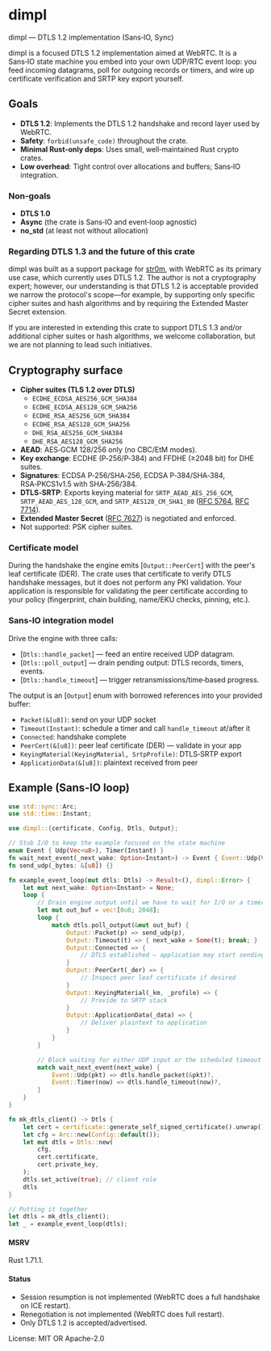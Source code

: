 # dimpl

dimpl — DTLS 1.2 implementation (Sans‑IO, Sync)

dimpl is a focused DTLS 1.2 implementation aimed at WebRTC. It is a Sans‑IO
state machine you embed into your own UDP/RTC event loop: you feed incoming
datagrams, poll for outgoing records or timers, and wire up certificate
verification and SRTP key export yourself.

## Goals
- **DTLS 1.2**: Implements the DTLS 1.2 handshake and record layer used by WebRTC.
- **Safety**: `forbid(unsafe_code)` throughout the crate.
- **Minimal Rust‑only deps**: Uses small, well‑maintained Rust crypto crates.
- **Low overhead**: Tight control over allocations and buffers; Sans‑IO integration.

### Non‑goals
- **DTLS 1.0**
- **Async** (the crate is Sans‑IO and event‑loop agnostic)
- **no_std** (at least not without allocation)

### Regarding DTLS 1.3 and the future of this crate

dimpl was built as a support package for [str0m](https://github.com/algesten/str0m),
with WebRTC as its primary use case, which currently uses DTLS 1.2. The author
is not a cryptography expert; however, our understanding is that DTLS 1.2 is acceptable
provided we narrow the protocol's scope—for example, by supporting only specific
cipher suites and hash algorithms and by requiring the Extended Master Secret extension.

If you are interested in extending this crate to support DTLS 1.3 and/or additional
cipher suites or hash algorithms, we welcome collaboration, but we are not planning
to lead such initiatives.

## Cryptography surface
- **Cipher suites (TLS 1.2 over DTLS)**
  - `ECDHE_ECDSA_AES256_GCM_SHA384`
  - `ECDHE_ECDSA_AES128_GCM_SHA256`
  - `ECDHE_RSA_AES256_GCM_SHA384`
  - `ECDHE_RSA_AES128_GCM_SHA256`
  - `DHE_RSA_AES256_GCM_SHA384`
  - `DHE_RSA_AES128_GCM_SHA256`
- **AEAD**: AES‑GCM 128/256 only (no CBC/EtM modes).
- **Key exchange**: ECDHE (P‑256/P‑384) and FFDHE (≥2048 bit) for DHE suites.
- **Signatures**: ECDSA P‑256/SHA‑256, ECDSA P‑384/SHA‑384, RSA‑PKCS1v1.5 with SHA‑256/384.
- **DTLS‑SRTP**: Exports keying material for `SRTP_AEAD_AES_256_GCM`,
  `SRTP_AEAD_AES_128_GCM`, and `SRTP_AES128_CM_SHA1_80` ([RFC 5764], [RFC 7714]).
- **Extended Master Secret** ([RFC 7627]) is negotiated and enforced.
- Not supported: PSK cipher suites.

### Certificate model
During the handshake the engine emits [`Output::PeerCert`] with the peer's
leaf certificate (DER). The crate uses that certificate to verify DTLS
handshake messages, but it does not perform any PKI validation. Your
application is responsible for validating the peer certificate according to
your policy (fingerprint, chain building, name/EKU checks, pinning, etc.).

### Sans‑IO integration model
Drive the engine with three calls:
- [`Dtls::handle_packet`] — feed an entire received UDP datagram.
- [`Dtls::poll_output`] — drain pending output: DTLS records, timers, events.
- [`Dtls::handle_timeout`] — trigger retransmissions/time‑based progress.

The output is an [`Output`] enum with borrowed references into your provided buffer:
- `Packet(&[u8])`: send on your UDP socket
- `Timeout(Instant)`: schedule a timer and call `handle_timeout` at/after it
- `Connected`: handshake complete
- `PeerCert(&[u8])`: peer leaf certificate (DER) — validate in your app
- `KeyingMaterial(KeyingMaterial, SrtpProfile)`: DTLS‑SRTP export
- `ApplicationData(&[u8])`: plaintext received from peer

## Example (Sans‑IO loop)

```rust
use std::sync::Arc;
use std::time::Instant;

use dimpl::{certificate, Config, Dtls, Output};

// Stub I/O to keep the example focused on the state machine
enum Event { Udp(Vec<u8>), Timer(Instant) }
fn wait_next_event(_next_wake: Option<Instant>) -> Event { Event::Udp(Vec::new()) }
fn send_udp(_bytes: &[u8]) {}

fn example_event_loop(mut dtls: Dtls) -> Result<(), dimpl::Error> {
    let mut next_wake: Option<Instant> = None;
    loop {
        // Drain engine output until we have to wait for I/O or a timer
        let mut out_buf = vec![0u8; 2048];
        loop {
            match dtls.poll_output(&mut out_buf) {
                Output::Packet(p) => send_udp(p),
                Output::Timeout(t) => { next_wake = Some(t); break; }
                Output::Connected => {
                    // DTLS established — application may start sending
                }
                Output::PeerCert(_der) => {
                    // Inspect peer leaf certificate if desired
                }
                Output::KeyingMaterial(_km, _profile) => {
                    // Provide to SRTP stack
                }
                Output::ApplicationData(_data) => {
                    // Deliver plaintext to application
                }
            }
        }

        // Block waiting for either UDP input or the scheduled timeout
        match wait_next_event(next_wake) {
            Event::Udp(pkt) => dtls.handle_packet(&pkt)?,
            Event::Timer(now) => dtls.handle_timeout(now)?,
        }
    }
}

fn mk_dtls_client() -> Dtls {
    let cert = certificate::generate_self_signed_certificate().unwrap();
    let cfg = Arc::new(Config::default());
    let mut dtls = Dtls::new(
        cfg,
        cert.certificate,
        cert.private_key,
    );
    dtls.set_active(true); // client role
    dtls
}

// Putting it together
let dtls = mk_dtls_client();
let _ = example_event_loop(dtls);
```

#### MSRV
Rust 1.71.1.

#### Status
- Session resumption is not implemented (WebRTC does a full handshake on ICE restart).
- Renegotiation is not implemented (WebRTC does full restart).
- Only DTLS 1.2 is accepted/advertised.

[RFC 5764]: https://www.rfc-editor.org/rfc/rfc5764
[RFC 7714]: https://www.rfc-editor.org/rfc/rfc7714
[RFC 7627]: https://www.rfc-editor.org/rfc/rfc7627


License: MIT OR Apache-2.0
